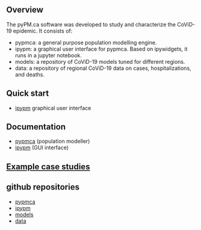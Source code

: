 ## Overview

The pyPM.ca software was developed to study and characterize
the CoViD-19 epidemic. It consists of:

* pypmca: a general purpose population modelling engine.
* ipypm: a graphical user interface for pypmca. Based on ipywidgets, it runs in a jupyter notebook.
* models: a repository of CoViD-19 models tuned for different regions.
* data: a repository of regional CoViD-19 data on cases, hospitalizations, and deaths.

## Quick start

* [ipypm](https://github.com/pypm/quickstart) graphical user interface

## Documentation

* [pypmca](docs/pypmca/index.md) (population modeller)
* [ipypm](docs/ipypm/index.md) (GUI interface)

## [Example case studies](docs/studies/index.md)

## github repositories

* [pypmca](https://github.com/pypm/pypmca)
* [ipypm](https://github.com/pypm/ipypm)
* [models](https://github.com/pypm/models)
* [data](https://github.com/pypm/data)